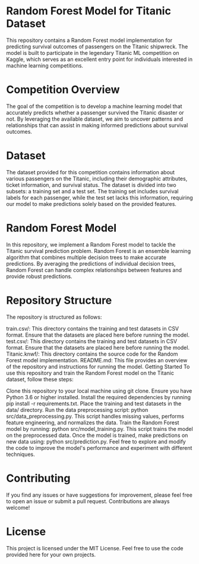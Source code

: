 # Random Forest Model for Titanic Dataset
This repository contains a Random Forest model implementation for predicting survival outcomes of passengers on the Titanic shipwreck. The model is built to participate in the legendary Titanic ML competition on Kaggle, which serves as an excellent entry point for individuals interested in machine learning competitions.

# Competition Overview
The goal of the competition is to develop a machine learning model that accurately predicts whether a passenger survived the Titanic disaster or not. By leveraging the available dataset, we aim to uncover patterns and relationships that can assist in making informed predictions about survival outcomes.

# Dataset
The dataset provided for this competition contains information about various passengers on the Titanic, including their demographic attributes, ticket information, and survival status. The dataset is divided into two subsets: a training set and a test set. The training set includes survival labels for each passenger, while the test set lacks this information, requiring our model to make predictions solely based on the provided features.

# Random Forest Model
In this repository, we implement a Random Forest model to tackle the Titanic survival prediction problem. Random Forest is an ensemble learning algorithm that combines multiple decision trees to make accurate predictions. By averaging the predictions of individual decision trees, Random Forest can handle complex relationships between features and provide robust predictions.

# Repository Structure
The repository is structured as follows:

train.csv/: This directory contains the training and test datasets in CSV format. Ensure that the datasets are placed here before running the model.
test.csv/: This directory contains the training and test datasets in CSV format. Ensure that the datasets are placed here before running the model.
Titanic.knwf/: This directory contains the source code for the Random Forest model implementation.
README.md: This file provides an overview of the repository and instructions for running the model.
Getting Started
To use this repository and train the Random Forest model on the Titanic dataset, follow these steps:

Clone this repository to your local machine using git clone.
Ensure you have Python 3.6 or higher installed.
Install the required dependencies by running pip install -r requirements.txt.
Place the training and test datasets in the data/ directory.
Run the data preprocessing script: python src/data_preprocessing.py. This script handles missing values, performs feature engineering, and normalizes the data.
Train the Random Forest model by running: python src/model_training.py. This script trains the model on the preprocessed data.
Once the model is trained, make predictions on new data using: python src/prediction.py.
Feel free to explore and modify the code to improve the model's performance and experiment with different techniques.

# Contributing
If you find any issues or have suggestions for improvement, please feel free to open an issue or submit a pull request. Contributions are always welcome!

# License
This project is licensed under the MIT License. Feel free to use the code provided here for your own projects.
